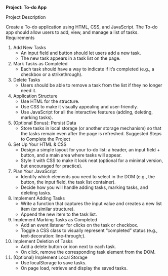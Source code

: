 **Project: To-do App**

Project Description

Create a To-do application using HTML, CSS, and JavaScript. The To-do app should allow users to add, view, and manage a list of tasks.
Requirements
1. Add New Tasks
   * An input field and button should let users add a new task.
   * The new task appears in a task list on the page.
2. Mark Tasks as Completed
   * Each task should have a way to indicate if it’s completed (e.g., a checkbox or a strikethrough).
3. Delete Tasks
   * Users should be able to remove a task from the list if they no longer need it.
4. Application Structure
   * Use HTML for the structure.
   * Use CSS to make it visually appealing and user-friendly.
   * Use JavaScript for all the interactive features (adding, deleting, marking tasks).
5. (Optional Bonus): Persist Data
   * Store tasks in local storage (or another storage mechanism) so that the tasks remain even after the page is refreshed.
Suggested Steps to Complete the Project
1. Set Up Your HTML & CSS
   * Design a simple layout for your to-do list: a header, an input field + button, and a main area where tasks will appear.
   * Style it with CSS to make it look neat (optional for a minimal version, but encouraged for practice).
2. Plan Your JavaScript
   * Identify which elements you need to select in the DOM (e.g., the button, the input field, the task list container).
   * Decide how you will handle adding tasks, marking tasks, and deleting tasks.
3. Implement Adding Tasks
   * Write a function that captures the input value and creates a new list item (or similar structure).
   * Append the new item to the task list.
4. Implement Marking Tasks as Completed
   * Add an event listener for clicks on the task or checkbox.
   * Toggle a CSS class to visually represent “completed” status (e.g., text-decoration: line-through;).
5. Implement Deletion of Tasks
   * Add a delete button or icon next to each task.
   * On click, remove the corresponding task element from the DOM.
6. (Optional) Implement Local Storage
   * Use localStorage to save tasks.
   * On page load, retrieve and display the saved tasks.
